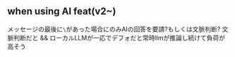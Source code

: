 ## when using AI feat(v2~)

メッセージの最後に`\`があった場合にのみAIの回答を要請?もしくは文脈判断?
文脈判断だと && ローカルLLMが一応でデフォだと常時llmが推論し続けて負荷が高そう
